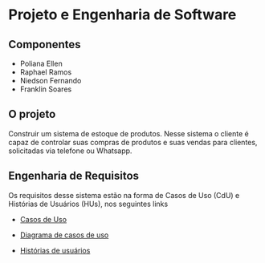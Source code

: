 # Projeto e Engenharia de Software

## Componentes

- Poliana Ellen
- Raphael Ramos
- Niedson Fernando
- Franklin Soares

## O projeto

Construir um sistema de estoque de produtos. Nesse sistema o cliente é capaz de controlar suas compras de produtos e suas vendas para clientes, solicitadas via telefone ou Whatsapp.

## Engenharia de Requisitos

Os requisitos desse sistema estão na forma de Casos de Uso (CdU) e Histórias de Usuários (HUs), nos seguintes links

- [Casos de Uso](./CdU.md)

- [Diagrama de casos de uso](https://drive.google.com/file/d/1BwH7tTmLzvRab6kG0diev37-0Ew_GWAL/view?usp=sharing)

- [Histórias de usuários](./HUs.md)
